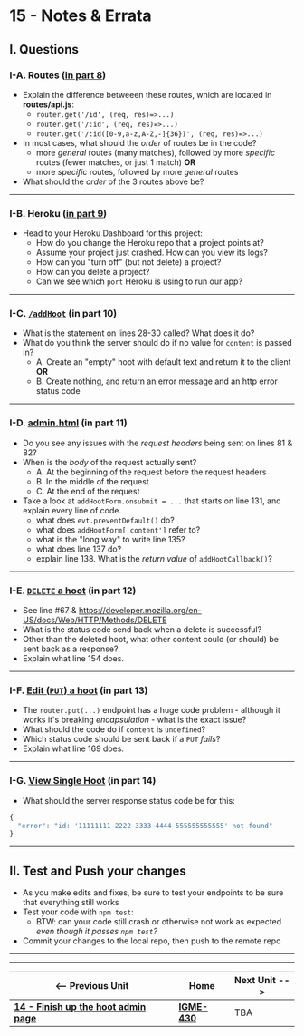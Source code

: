 # 15 - Notes & Errata

## I. Questions

### I-A. Routes ([in part 8](8-passing-params-in-express.md#v-accessing-parameters-via-the-route))
- Explain the difference betweeen these routes, which are located in **routes/api.js**:
  - `router.get('/id', (req, res)=>...)`
  - `router.get('/:id', (req, res)=>...)`
  - `router.get('/:id([0-9,a-z,A-Z,-]{36})', (req, res)=>...)`
- In most cases, what should the *order* of routes be in the code?
  - more *general* routes (many matches), followed by more *specific* routes (fewer matches, or just 1 match) **OR**
  - more *specific* routes, followed by more *general* routes
 - What should the *order* of the 3 routes above be?
    
---

### I-B. Heroku ([in part 9](9-putting-project-on-heroku.md))
- Head to your Heroku Dashboard for this project:
  - How do you change the Heroku repo that a project points at?
  - Assume your project just crashed. How can you view its logs?
  - How can you "turn off" (but not delete) a project?
  - How can you delete a project?
  - Can we see which `port` Heroku is using to run our app?

---

### I-C. [`/addHoot`](10-express-posting-data.md#ii-b-adding-post-data-to-the-hoots-array) (in part 10)

- What is the statement on lines 28-30 called? What does it do?
- What do you think the server should do if no value for `content` is passed in?
  - A. Create an "empty" hoot with default text and return it to the client **OR**
  - B. Create nothing, and return an error message and an http error status code

---

### I-D. [admin.html](11-post-admin-page.md#ii-adminhtml---add-a-hoot) (in part 11)
- Do you see any issues with the *request headers* being sent on lines 81 & 82?
- When is the *body* of the request actually sent?
  - A. At the beginning of the request before the request headers
  - B. In the middle of the request
  - C. At the end of the request
- Take a look at `addHootForm.onsubmit = ...` that starts on line 131, and explain every line of code.
  - what does `evt.preventDefault()` do?
  - what does `addHootForm['content']` refer to?
  - what is the "long way" to write line 135?
  - what does line 137 do?
  - explain line 138. What is the *return value* of `addHootCallback()`?
  
---

### I-E. [`DELETE` a hoot](12-delete-hoot-server-client.md) (in part 12)
- See line #67 & https://developer.mozilla.org/en-US/docs/Web/HTTP/Methods/DELETE
- What is the status code send back when a delete is successful?
- Other than the deleted hoot, what other content could (or should) be sent back as a response?
- Explain what line 154 does.

---

### I-F. [Edit (`PUT`) a hoot](13-put-a-hoot.md) (in part 13)
- The `router.put(...)` endpoint has a huge code problem - although it works it's breaking *encapsulation* - what is the exact issue?
- What should the code do if `content` is `undefined`?
- Which status code should be sent back if a `PUT` *fails*?
- Explain what line 169 does.

---

### I-G. [View Single Hoot](14-finish-up-hoot-admin.md) (in part 14)
- What should the server response status code be for this:

```js
{
  "error": "id: '11111111-2222-3333-4444-555555555555' not found"
}
```

---

## II. Test and Push your changes
- As you make edits and fixes, be sure to test your endpoints to be sure that everything still works
- Test your code with `npm test`:
  - BTW: can your code still crash or otherwise not work as expected *even though it passes `npm test`?*
- Commit your changes to the local repo, then push to the remote repo

---
---

| <-- Previous Unit | Home | Next Unit -->
| --- | --- | --- 
| [**14 - Finish up the hoot admin page**](14-finish-up-hoot-admin.md)  |  [**IGME-430**](../) | TBA
